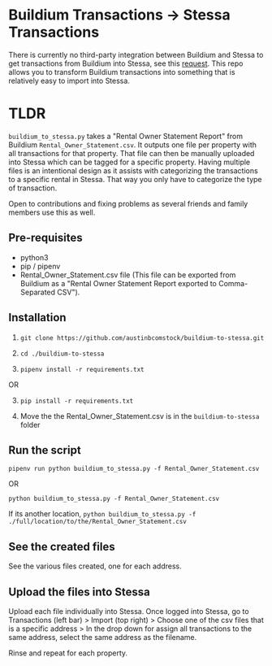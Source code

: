 # Buildium Transactions -> Stessa Transactions
There is currently no third-party integration between Buildium and Stessa to get transactions from Buildium into Stessa, see this [request](https://community.stessa.com/t/import-data-from-buildium/312/39). This repo allows you to transform Buildium transactions into something that is relatively easy to import into Stessa. 

# TLDR
`buildium_to_stessa.py` takes a "Rental Owner Statement Report" from Buildium `Rental_Owner_Statement.csv`. It outputs one file per property with all transactions for that property. That file can then be manually uploaded into Stessa which can be tagged for a specific property. Having multiple files is an intentional design as it assists with categorizing the transactions to a specific rental in Stessa. That way you only have to categorize the type of transaction.

Open to contributions and fixing problems as several friends and family members use this as well.

## Pre-requisites
* python3
* pip / pipenv
* Rental_Owner_Statement.csv file (This file can be exported from Buildium as a "Rental Owner Statement Report exported to Comma-Separated CSV").

## Installation

1. `git clone https://github.com/austinbcomstock/buildium-to-stessa.git`

2. `cd ./buildium-to-stessa`

3. `pipenv install -r requirements.txt`

OR

3. `pip install -r requirements.txt`

4. Move the the Rental_Owner_Statement.csv is in the `buildium-to-stessa` folder

## Run the script

`pipenv run python buildium_to_stessa.py -f Rental_Owner_Statement.csv`

OR

`python buildium_to_stessa.py -f Rental_Owner_Statement.csv`

If its another location, `python buildium_to_stessa.py -f ./full/location/to/the/Rental_Owner_Statement.csv`

## See the created files
See the various files created, one for each address.

## Upload the files into Stessa
Upload each file individually into Stessa. Once logged into Stessa, go to Transactions (left bar) > Import (top right) > Choose one of the csv files that is a specific address > In the drop down for assign all transactions to the same address, select the same address as the filename. 

Rinse and repeat for each property.

